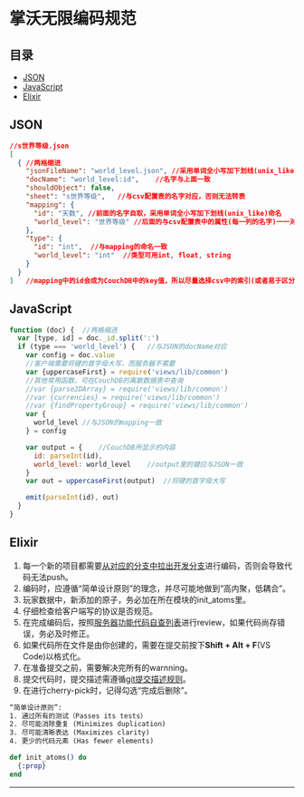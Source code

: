 # 掌沃无限编码规范

## 目录

* [JSON](#json)
* [JavaScript](#javascript)
* [Elixir](#elixir)

## JSON

```json
//s世界等级.json
[
  { //两格缩进
    "jsonFileName": "world_level.json", //采用单词全小写加下划线(unix_like)命名
    "docName": "world_level:id",    //名字与上面一致
    "shouldObject": false,
    "sheet": "s世界等级",   //与csv配置表的名字对应，否则无法转表
    "mapping": {
      "id": "天数", //前面的名字自取，采用单词全小写加下划线(unix_like)命名
      "world_level": "世界等级" //后面的与csv配置表中的属性(每一列的名字)一一对应，尽量保证顺序对应
    },
    "type": {
      "id": "int",  //与mapping的命名一致
      "world_level": "int"  //类型可用int, float, string
    }
  }
]   //mapping中的id会成为CouchDB中的key值，所以尽量选择csv中的索引(或者易于区分且唯一的值)作为JSON的id
```

## JavaScript

```javascript
function (doc) {  //两格缩进
  var [type, id] = doc._id.split(':')
  if (type === 'world_level') {   //与JSON的docName对应
    var config = doc.value
    //客户端需要将键的首字母大写，而服务器不需要
    var {uppercaseFirst} = require('views/lib/common')
    //其他常用函数，可在CouchDB的离散数据表中查询
    //var {parse2DArray} = require('views/lib/common')
    //var {currencies} = require('views/lib/common')
    //var {findPropertyGroup} = require('views/lib/common')
    var {
      world_level //与JSON的mapping一致
    } = config

    var output = {    //CouchDB所显示的内容
      id: parseInt(id),
      world_level: world_level    //output里的键应与JSON一致
    }
    var out = uppercaseFirst(output)  //将键的首字母大写

    emit(parseInt(id), out)
  }
}
```

## Elixir

1. 每一个新的项目都需要[从对应的分支中拉出开发分支](/lib/branch.md)进行编码，否则会导致代码无法push。
2. 编码时，应遵循“简单设计原则”的理念，并尽可能地做到“高内聚，低耦合”。
3. 玩家数据中，新添加的原子，务必加在所在模块的init_atoms里。
4. 仔细检查给客户端写的协议是否规范。
5. 在完成编码后，按照[服务器功能代码自查列表](/lib/服务器规则.md#服务器功能代码自查列表)进行review，如果代码尚存错误，务必及时修正。
6. 如果代码所在文件是由你创建的，需要在提交前按下**Shift + Alt + F**(VS Code)以格式化。
7. 在准备提交之前，需要解决完所有的warnning。
8. 提交代码时，提交描述需遵循[git提交描述规则](/lib/服务器规则.md#git提交描述规则)。
9. 在进行cherry-pick时，记得勾选“完成后删除”。

```txt
“简单设计原则”:
1. 通过所有的测试（Passes its tests）
2. 尽可能消除重复 (Minimizes duplication)
3. 尽可能清晰表达 (Maximizes clarity)
4. 更少的代码元素 (Has fewer elements)
```

```elixir
def init_atoms() do
  {:prop}
end
```

---
